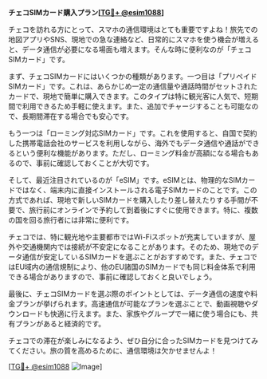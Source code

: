 **チェコSIMカード購入プラン[[TG💪+ @esim1088](https://t.me/s/esim1088)]**

チェコを訪れる方にとって、スマホの通信環境はとても重要ですよね！旅先での地図アプリやSNS、現地での急な連絡など、日常的にスマホを使う機会が増えると、データ通信が必要になる場面も増えます。そんな時に便利なのが「チェコSIMカード」です。

まず、チェコSIMカードにはいくつかの種類があります。一つ目は「プリペイドSIMカード」です。これは、あらかじめ一定の通信量や通話時間がセットされたカードで、現地で簡単に購入できます。このタイプは特に観光客に人気で、短期間で利用できるため手軽に使えます。また、追加でチャージすることも可能なので、長期間滞在する場合でも安心です。

もう一つは「ローミング対応SIMカード」です。これを使用すると、自国で契約した携帯電話会社のサービスを利用しながら、海外でもデータ通信や通話ができるという便利な機能があります。ただし、ローミング料金が高額になる場合もあるので、事前に確認しておくことが大切です。

そして、最近注目されているのが「eSIM」です。eSIMとは、物理的なSIMカードではなく、端末内に直接インストールされる電子SIMカードのことです。この方式であれば、現地で新しいSIMカードを購入したり差し替えたりする手間が不要で、旅行前にオンラインで予約して到着後にすぐに使用できます。特に、複数の国を回る旅行者には非常に便利です。

チェコでは、特に観光地や主要都市ではWi-Fiスポットが充実していますが、屋外や交通機関内では接続が不安定になることがあります。そのため、現地でのデータ通信が安定しているSIMカードを選ぶことがおすすめです。また、チェコではEU域内の通信規制により、他のEU諸国のSIMカードでも同じ料金体系で利用できる場合がありますので、事前に確認しておくと良いでしょう。

最後に、チェコSIMカードを選ぶ際のポイントとしては、データ通信の速度や料金プランが挙げられます。高速通信が可能なプランを選ぶことで、動画視聴やダウンロードも快適に行えます。また、家族やグループで一緒に使う場合にも、共有プランがあると経済的です。

チェコでの滞在が楽しみになるよう、ぜひ自分に合ったSIMカードを見つけてみてください。旅の質を高めるために、通信環境は欠かせませんよ！

[[TG💪+ @esim1088](https://t.me/s/esim1088) ![Image](https://i.postimg.cc/Y0z9fWf4/image.png)]